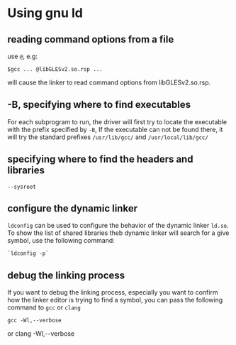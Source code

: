 # Using gnu ld

## reading command options from a file

use `@`, e.g:

```
$gcc ... @libGLESv2.so.rsp ...
```
will cause the linker to read command options from libGLESv2.so.rsp.

## -B, specifying where to find executables

For each subprogram to run, the driver will first try to locate the executable with the prefix specified by `-B`,
If the executable can not be found there, it will try the standard prefixes `/usr/lib/gcc/` and `/usr/local/lib/gcc/`

## specifying where to find the headers and libraries

`--sysroot`

## configure the dynamic linker

`ldconfig` can be used to configure the behavior of the dynamic linker `ld.so`.
To show the list of shared libraries theb dynamic linker will search for a give symbol, use the following
command:

	`ldconfig -p`

## debug the linking process

If you want to debug the linking process, especially you want to confirm
how the linker editor is trying to find a symbol, you can pass the following
command to `gcc` or `clang`

	gcc -Wl,--verbose
or
	clang -Wl,--verbose